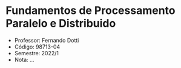 # Fundamentos de Processamento Paralelo e Distribuido

-  Professor: Fernando Dotti
-  Código: 98713-04
-  Semestre: 2022/1
-  Nota: ...
